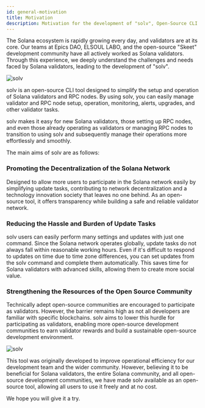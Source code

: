 ```yaml
---
id: general-motivation
title: Motivation
description: Motivation for the development of "solv", Open-Source CLI Tool for Solana Validators
---
```


The Solana ecosystem is rapidly growing every day, and validators are at its core. Our teams at Epics DAO, ELSOUL LABO, and the open-source "Skeet" development community have all actively worked as Solana validators. Through this experience, we deeply understand the challenges and needs faced by Solana validators, leading to the development of "solv".

![solv](/doc/solv4.jpg)

solv is an open-source CLI tool designed to simplify the setup and operation of Solana validators and RPC nodes. By using solv, you can easily manage validator and RPC node setup, operation, monitoring, alerts, upgrades, and other validator tasks.

solv makes it easy for new Solana validators, those setting up RPC nodes, and even those already operating as validators or managing RPC nodes to transition to using solv and subsequently manage their operations more effortlessly and smoothly.

The main aims of solv are as follows:

### Promoting the Decentralization of the Solana Network

Designed to allow more users to participate in the Solana network easily by simplifying update tasks, contributing to network decentralization and a technology innovation society that leaves no one behind. As an open-source tool, it offers transparency while building a safe and reliable validator network.

### Reducing the Hassle and Burden of Update Tasks

solv users can easily perform many settings and updates with just one command. Since the Solana network operates globally, update tasks do not always fall within reasonable working hours. Even if it's difficult to respond to updates on time due to time zone differences, you can set updates from the solv command and complete them automatically. This saves time for Solana validators with advanced skills, allowing them to create more social value.

### Strengthening the Resources of the Open Source Community

Technically adept open-source communities are encouraged to participate as validators. However, the barrier remains high as not all developers are familiar with specific blockchains. solv aims to lower this hurdle for participating as validators, enabling more open-source development communities to earn validator rewards and build a sustainable open-source development environment.

![solv](https://storage.googleapis.com/epics-bucket/Validator/solv-install-top.gif)

This tool was originally developed to improve operational efficiency for our development team and the wider community. However, believing it to be beneficial for Solana validators, the entire Solana community, and all open-source development communities, we have made solv available as an open-source tool, allowing all users to use it freely and at no cost.

We hope you will give it a try.
